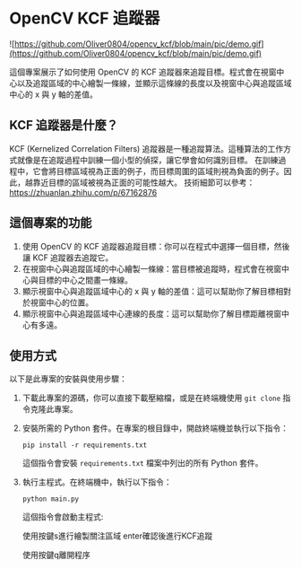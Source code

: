 # OpenCV KCF 追蹤器
![https://github.com/Oliver0804/opencv_kcf/blob/main/pic/demo.gif](https://github.com/Oliver0804/opencv_kcf/blob/main/pic/demo.gif)

這個專案展示了如何使用 OpenCV 的 KCF 追蹤器來追蹤目標。程式會在視窗中心以及追蹤區域的中心繪製一條線，並顯示這條線的長度以及視窗中心與追蹤區域中心的 x 與 y 軸的差值。

## KCF 追蹤器是什麼？

KCF (Kernelized Correlation Filters) 追蹤器是一種追蹤算法。這種算法的工作方式就像是在追蹤過程中訓練一個小型的偵探，讓它學會如何識別目標。
在訓練過程中，它會將目標區域視為正面的例子，而目標周圍的區域則視為負面的例子。因此，越靠近目標的區域被視為正面的可能性越大。
技術細節可以參考：
https://zhuanlan.zhihu.com/p/67162876

## 這個專案的功能

1. 使用 OpenCV 的 KCF 追蹤器追蹤目標：你可以在程式中選擇一個目標，然後讓 KCF 追蹤器去追蹤它。
2. 在視窗中心與追蹤區域的中心繪製一條線：當目標被追蹤時，程式會在視窗中心與目標的中心之間畫一條線。
3. 顯示視窗中心與追蹤區域中心的 x 與 y 軸的差值：這可以幫助你了解目標相對於視窗中心的位置。
4. 顯示視窗中心與追蹤區域中心連線的長度：這可以幫助你了解目標距離視窗中心有多遠。


## 使用方式

以下是此專案的安裝與使用步驟：

1. 下載此專案的源碼，你可以直接下載壓縮檔，或是在終端機使用 `git clone` 指令克隆此專案。

2. 安裝所需的 Python 套件。在專案的根目錄中，開啟終端機並執行以下指令：

    ```
    pip install -r requirements.txt
    ```

    這個指令會安裝 `requirements.txt` 檔案中列出的所有 Python 套件。

3. 執行主程式。在終端機中，執行以下指令：

    ```
    python main.py
    ```

    這個指令會啟動主程式:
    
    使用按鍵s進行繪製關注區域 enter確認後進行KCF追蹤

    使用按鍵q離開程序
    
